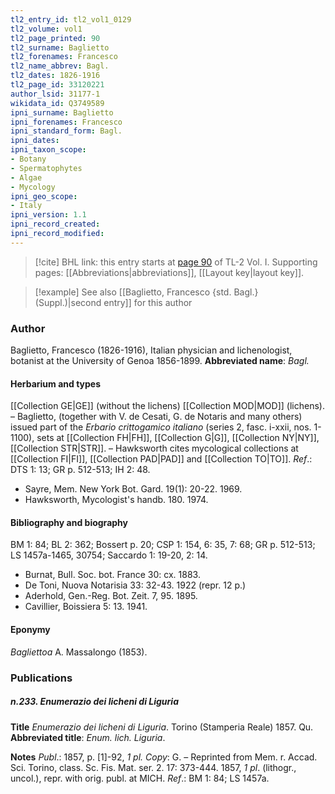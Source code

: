 ```yaml
---
tl2_entry_id: tl2_vol1_0129
tl2_volume: vol1
tl2_page_printed: 90
tl2_surname: Baglietto
tl2_forenames: Francesco
tl2_name_abbrev: Bagl.
tl2_dates: 1826-1916
tl2_page_id: 33120221
author_lsid: 31177-1
wikidata_id: Q3749589
ipni_surname: Baglietto
ipni_forenames: Francesco
ipni_standard_form: Bagl.
ipni_dates: 
ipni_taxon_scope: 
- Botany
- Spermatophytes
- Algae
- Mycology
ipni_geo_scope: 
- Italy
ipni_version: 1.1
ipni_record_created: 
ipni_record_modified:
---
```



> [!cite] BHL link: this entry starts at [page 90](https://www.biodiversitylibrary.org/page/33120221) of TL-2 Vol. I.
> Supporting pages: [[Abbreviations|abbreviations]], [[Layout key|layout key]].

> [!example] See also [[Baglietto, Francesco {std. Bagl.} (Suppl.)|second entry]] for this author

### Author

Baglietto, Francesco (1826-1916), Italian physician and lichenologist, botanist at the University of Genoa 1856-1899. 
**Abbreviated name**: *Bagl.*

#### Herbarium and types

[[Collection GE|GE]] (without the lichens) [[Collection MOD|MOD]] (lichens). – Baglietto, (together with V. de Cesati, G. de Notaris and many others) issued part of the *Erbario crittogamico italiano* (series 2, fasc. i-xxii, nos. 1-1100), sets at [[Collection FH|FH]], [[Collection G|G]], [[Collection NY|NY]], [[Collection STR|STR]]. – Hawksworth cites mycological collections at [[Collection FI|FI]], [[Collection PAD|PAD]] and [[Collection TO|TO]].
*Ref*.: DTS 1: 13; GR p. 512-513; IH 2: 48.
- Sayre, Mem. New York Bot. Gard. 19(1): 20-22. 1969.
- Hawksworth, Mycologist's handb. 180. 1974.

#### Bibliography and biography

BM 1: 84; BL 2: 362; Bossert p. 20; CSP 1: 154, 6: 35, 7: 68; GR p. 512-513; LS 1457a-1465, 30754; Saccardo 1: 19-20, 2: 14.
- Burnat, Bull. Soc. bot. France 30: cx. 1883.
- De Toni, Nuova Notarisia 33: 32-43. 1922 (repr. 12 p.)
- Aderhold, Gen.-Reg. Bot. Zeit. 7, 95. 1895.
- Cavillier, Boissiera 5: 13. 1941.

#### Eponymy

*Bagliettoa* A. Massalongo (1853).

### Publications

##### n.233. Enumerazio dei licheni di Liguria

**Title**
*Enumerazio dei licheni di Liguria*. Torino (Stamperia Reale) 1857. Qu.
**Abbreviated title**: *Enum. lich. Liguria*.

**Notes**
*Publ*.: 1857, p. \[1\]-92, *1 pl. Copy*: G. – Reprinted from Mem. r. Accad. Sci. Torino, class. Sc. Fis. Mat. ser. 2. 17: 373-444. 1857, *1 pl*. (lithogr., uncol.), repr. with orig. publ. at MICH.
*Ref*.: BM 1: 84; LS 1457a.

